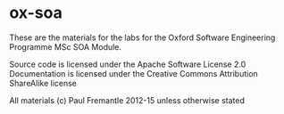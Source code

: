 ox-soa
======

These are the materials for the labs for the Oxford Software Engineering Programme MSc
SOA Module.

Source code is licensed under the Apache Software License 2.0 
Documentation is licensed under the Creative Commons Attribution ShareAlike license

All materials (c) Paul Fremantle 2012-15 unless otherwise stated
